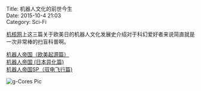 Title: 机器人文化的前世今生  
Date: 2015-10-4 21:03   
Category: Sci-Fi  

[机核网]("http://www.g-cores.com")上这三篇关于欧美日的机器人文化发展史介绍对于科幻爱好者来说简直就是一次非常棒的扫盲科普啊。  

[机器人帝国（欧美起源篇）]("http://www.g-cores.com/articles/16147")  
[机器人帝国 (日本异化篇)]("http://www.g-cores.com/articles/16185")  
[机器人帝国SP（驭电飞行篇)]("http://www.g-cores.com/articles/16278")  

![g-Cores Pic](img/Issac.jpg "来源机核网")